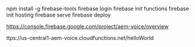 npm install -g firebase-tools
firebase login
firebase init functions
firebase init hosting
firebase serve
firebase deploy

https://console.firebase.google.com/project/aem-voice/overview

ttps://us-central1-aem-voice.cloudfunctions.net/helloWorld
